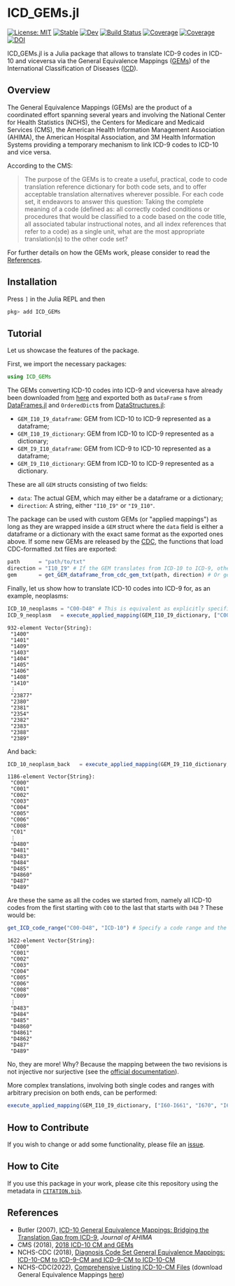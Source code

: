 # ICD_GEMs.jl

[![License: MIT](https://img.shields.io/badge/License-MIT-green.svg)](https://github.com/InPhyT/ICD_GEMs.jl/blob/main/LICENSE)
[![Stable](https://img.shields.io/badge/docs-stable-blue.svg)](https://InPhyT.github.io/ICD_GEMs.jl/stable)
[![Dev](https://img.shields.io/badge/docs-dev-blue.svg)](https://InPhyT.github.io/ICD_GEMs.jl/dev)
[![Build Status](https://github.com/InPhyT/ICD_GEMs.jl/actions/workflows/CI.yml/badge.svg?branch=main)](https://github.com/InPhyT/ICD_GEMs.jl/actions/workflows/CI.yml?query=branch%3Amain)
[![Coverage](https://codecov.io/gh/InPhyT/ICD_GEMs.jl/branch/main/graph/badge.svg)](https://codecov.io/gh/InPhyT/ICD_GEMs.jl)
[![Coverage](https://coveralls.io/repos/github/InPhyT/ICD_GEMs.jl/badge.svg?branch=main)](https://coveralls.io/github/InPhyT/ICD_GEMs.jl?branch=main)
[![DOI](https://zenodo.org/badge/494094231.svg)](https://zenodo.org/badge/latestdoi/494094231)

ICD_GEMs.jl is a Julia package that allows to translate ICD-9 codes in ICD-10 and viceversa via the General Equivalence Mappings ([GEMs](https://www.asco.org/practice-policy/billing-coding-reporting/icd-10/general-equivalence-mappings-gems)) of the International Classification of Diseases ([ICD](https://www.who.int/standards/classifications/classification-of-diseases)).

## Overview 

The General Equivalence Mappings (GEMs) are the product of a coordinated effort spanning several years and involving the National Center for Health Statistics (NCHS), the Centers for Medicare and Medicaid Services (CMS), the American Health Information Management Association (AHIMA), the American Hospital Association, and 3M Health Information Systems providing a temporary mechanism to link ICD-9 codes to ICD-10 and vice versa. 

According to the CMS: 
> The purpose of the GEMs is to create a useful, practical, code to code translation reference dictionary for both code sets, and to offer acceptable translation alternatives wherever possible. For each code set, it endeavors to answer this question: Taking the complete meaning of a code (defined as: all correctly coded conditions or procedures that would be classified to a code based on the code title, all associated tabular instructional notes, and all index references that refer to a code) as a single unit, what are the most appropriate translation(s) to the other code set?

For further details on how the GEMs work, please consider to read the [References](#References).

## Installation

Press `]` in the Julia REPL and then

```julia
pkg> add ICD_GEMs
```

## Tutorial 

Let us showcase the features of the package.

First, we import the necessary packages:

```julia
using ICD_GEMs
```

The GEMs converting ICD-10 codes into ICD-9 and viceversa have already been downloaded from [here](https://ftp.cdc.gov/pub/Health_Statistics/NCHS/Publications/ICD10CM/2018/Dxgem_2018.zip) and exported both as `DataFrame` s from [DataFrames.jl](https://github.com/JuliaData/DataFrames.jl) and `OrderedDict`s from [DataStructures.jl](https://github.com/JuliaCollections/DataStructures.jl):

- `GEM_I10_I9_dataframe`:  GEM from ICD-10 to ICD-9 represented as a dataframe;
- `GEM_I10_I9_dictionary`:  GEM from ICD-10 to ICD-9 represented as a dictionary;
- `GEM_I9_I10_dataframe`:  GEM from ICD-9 to ICD-10 represented as a dataframe;
- `GEM_I9_I10_dictionary`:  GEM from ICD-10 to ICD-9 represented as a dictionary.

These are all `GEM` structs consisting of two fields:

- `data`: The actual GEM, which may either be a dataframe or a dictionary;
- `direction`: A string, either `"I10_I9"` or `"I9_I10"`.

The package can be used with custom GEMs (or "applied mappings") as long as they are wrapped inside a `GEM` struct where the `data` field is either a dataframe or a dictionary with the exact same format as the exported ones above. If some new GEMs are released by the [CDC](https://www.cdc.gov/nchs/icd/Comprehensive-Listing-of-ICD-10-CM-Files.htm), the functions that load CDC-formatted .txt files are exported:

```julia
path      = "path/to/txt"
direction = "I10_I9" # If the GEM translates from ICD-10 to ICD-9, otherwise "I9_I10"
gem       = get_GEM_dataframe_from_cdc_gem_txt(path, direction) # Or get_GEM_dictionary_from_cdc_gem_txt(path, direction)
```

Finally, let us show how to translate ICD-10 codes into ICD-9 for, as an example, neoplasms:

```julia
ICD_10_neoplasms = "C00-D48" # This is equivalent as explicitly specifiying all codes from C00.XX to D48.XX
ICD_9_neoplasm   = execute_applied_mapping(GEM_I10_I9_dictionary, ["C00-D48"])  
```

```nothing
932-element Vector{String}:
 "1400"
 "1401"
 "1409"
 "1403"
 "1404"
 "1405"
 "1406"
 "1408"
 "1410"
 ⋮
 "23877"
 "2380"
 "2381"
 "2354"
 "2382"
 "2383"
 "2388"
 "2389"
```

And back:

```julia
ICD_10_neoplasm_back   = execute_applied_mapping(GEM_I9_I10_dictionary, ICD_9_neoplasm)
```

```nothing
1186-element Vector{String}:
 "C000"
 "C001"
 "C002"
 "C003"
 "C004"
 "C005"
 "C006"
 "C008"
 "C01"
 ⋮
 "D480"
 "D481"
 "D483"
 "D484"
 "D485"
 "D4860"
 "D487"
 "D489"
```

Are these the same as all the codes we started from, namely all ICD-10 codes from the first starting with `C00` to the last that starts with `D48` ? These would be:

```julia
get_ICD_code_range("C00-D48", "ICD-10") # Specify a code range and the revision it belongs to
```

```nothing
1622-element Vector{String}:
 "C000"
 "C001"
 "C002"
 "C003"
 "C004"
 "C005"
 "C006"
 "C008"
 "C009"
 ⋮
 "D483"
 "D484"
 "D485"
 "D4860"
 "D4861"
 "D4862"
 "D487"
 "D489"
```

No, they are more! Why? Because the mapping between the two revisions is not injective nor surjective (see the [official documentation](https://github.com/InPhyT/ICD_GEMs.jl/tree/main/official_gem_documentation)). 

More complex translations, involving both single codes and ranges with arbitrary precision on both ends, can be performed:

```julia
execute_applied_mapping(GEM_I10_I9_dictionary, ["I60-I661", "I670", "I672-I679"])
```

## How to Contribute

If you wish to change or add some functionality, please file an [issue](https://github.com/InPhyT/ICD_GEMs.jl/issues). 

## How to Cite 

If you use this package in your work, please cite this repository using the metadata in [`CITATION.bib`](https://github.com/InPhyT/ICD_GEMs.jl/blob/main/CITATION.bib).

## References 

- Butler (2007), [ICD-10 General Equivalence Mappings: Bridging the Translation Gap from ICD-9](https://library.ahima.org/doc?oid=74265#.Ynre9i8RoiM), *Journal of AHIMA*
- CMS (2018), [2018 ICD-10 CM and GEMs](https://www.cms.gov/Medicare/Coding/ICD10/2018-ICD-10-CM-and-GEMs)
- NCHS-CDC (2018), [Diagnosis Code Set General Equivalence Mappings: ICD-10-CM to ICD-9-CM and ICD-9-CM to ICD-10-CM](https://ftp.cdc.gov/pub/health_statistics/nchs/publications/ICD10CM/2018/Dxgem_guide_2018.pdf) 
- NCHS-CDC(2022), [Comprehensive Listing ICD-10-CM Files](https://www.cdc.gov/nchs/icd/Comprehensive-Listing-of-ICD-10-CM-Files.htm) (download General Equivalence Mappings [here](https://ftp.cdc.gov/pub/Health_Statistics/NCHS/Publications/ICD10CM/2018/Dxgem_2018.zip))